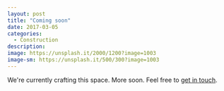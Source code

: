 ```yaml
---
layout: post
title: "Coming soon"
date: 2017-03-05
categories:
  - Construction
description: 
image: https://unsplash.it/2000/1200?image=1003
image-sm: https://unsplash.it/500/300?image=1003
---
```

We're currently crafting this space. More soon. Feel free to [get in touch](mailto:ac@chairsandtables.org). 
